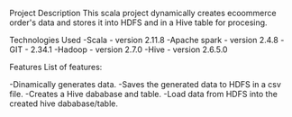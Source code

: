 Project Description
This scala project dynamically creates ecoommerce order's data and stores it into HDFS and in a Hive table for procesing.

Technologies Used
-Scala - version 2.11.8
-Apache spark - version 2.4.8
-GIT - 2.34.1
-Hadoop - version 2.7.0
-Hive - version 2.6.5.0

Features
List of features:

-Dinamically generates data.
-Saves the generated data to HDFS in a csv file.
-Creates a Hive dababase and table.
-Load data from HDFS into the created hive dababase/table.
